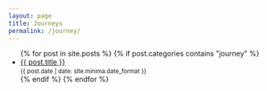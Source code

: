 ```yaml
---
layout: page
title: Journeys
permalink: /journey/
---
```


<ul>
  {% for post in site.posts %}
    {% if post.categories contains "journey" %}
      <li>
        <a href="{{ post.url }}">{{ post.title }}</a> <br>
        <small>{{ post.date | date: site.minima.date_format }}</small>
      </li>
    {% endif %}
  {% endfor %}
</ul>
